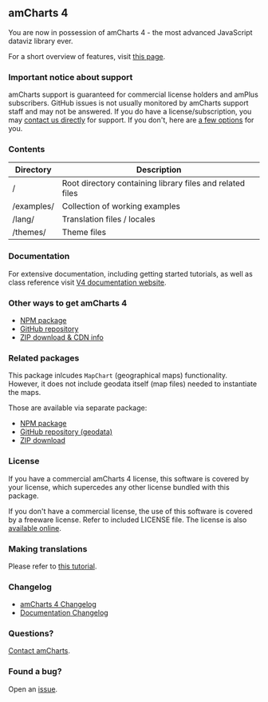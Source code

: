 ## amCharts 4

You are now in possession of amCharts 4 - the most advanced JavaScript dataviz
library ever.

For a short overview of features, visit [this page](https://www.amcharts.com/javascript-charts/).


### Important notice about support

amCharts support is guaranteed for commercial license holders and amPlus
subscribers. GitHub issues is not usually monitored by amCharts support
staff and may not be answered. If you do have a license/subscription, you 
may [contact us directly](https://www.amcharts.com/support/support-info/priority-support/)
for support. If you don't, here are
[a few options](https://www.amcharts.com/support/support-info/free-support/)
for you.


### Contents

|Directory|Description|
|---------|-----------|
|/|Root directory containing library files and related files|
|/examples/|Collection of working examples|
|/lang/|Translation files / locales|
|/themes/|Theme files|


### Documentation

For extensive documentation, including getting started tutorials, as well
as class reference visit [V4 documentation website](https://www.amcharts.com/docs/v4).


### Other ways to get amCharts 4

* [NPM package](https://www.npmjs.com/package/@amcharts/amcharts4)
* [GitHub repository](https://github.com/amcharts/amcharts4)
* [ZIP download & CDN info](https://www.amcharts.com/download/)


### Related packages

This package inlcudes `MapChart` (geographical maps) functionality. However,
it does not include geodata itself (map files) needed to instantiate the maps.

Those are available via separate package:

* [NPM package](https://www.npmjs.com/package/@amcharts/amcharts4-geodata)
* [GitHub repository (geodata)](https://github.com/amcharts/amcharts4-geodata)
* [ZIP download](https://www.amcharts.com/download/download-v4/)


### License

If you have a commercial amCharts 4 license, this software is covered by your
license, which supercedes any other license bundled with this package.

If you don't have a commercial license, the use of this software is covered by
a freeware license. Refer to included LICENSE file. The license is also
[available online](https://github.com/amcharts/amcharts4/blob/master/dist/script/LICENSE).


### Making translations

Please refer to [this tutorial](https://www.amcharts.com/docs/v4/tutorials/creating-translations/).


### Changelog

* [amCharts 4 Changelog](https://github.com/amcharts/amcharts4/blob/master/dist/es2015/CHANGELOG.md)
* [Documentation Changelog](https://www.amcharts.com/docs/v4/changelog/)


### Questions?

[Contact amCharts](mailto:contact@amcharts.com).


### Found a bug?

Open an [issue](https://github.com/amcharts/amcharts4/issues).